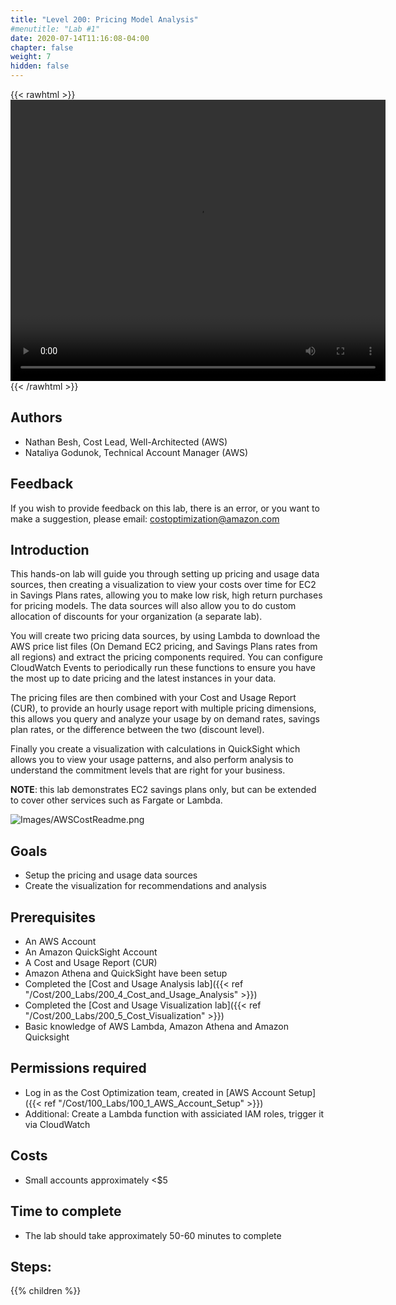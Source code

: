 ```yaml
---
title: "Level 200: Pricing Model Analysis"
#menutitle: "Lab #1"
date: 2020-07-14T11:16:08-04:00
chapter: false
weight: 7
hidden: false
---
```

{{< rawhtml >}}
<video width="600" height="450" controls>
  <source src="https://d3h9zoi3eqyz7s.cloudfront.net/Cost/Videos/PricingModelAnalysis.mp4" type="video/mp4">
  Your browser doesn't support video, or if you're on GitHub head to https://wellarchitectedlabs.com to watch the video.
</video>
{{< /rawhtml >}}


## Authors
- Nathan Besh, Cost Lead, Well-Architected (AWS)
- Nataliya Godunok, Technical Account Manager (AWS)

## Feedback
If you wish to provide feedback on this lab, there is an error, or you want to make a suggestion, please email: costoptimization@amazon.com

## Introduction
This hands-on lab will guide you through setting up pricing and usage data sources, then creating a visualization to view your costs over time for EC2 in Savings Plans rates, allowing you to make low risk, high return purchases for pricing models. The data sources will also allow you to do custom allocation of discounts for your organization (a separate lab).

You will create two pricing data sources, by using Lambda to download the AWS price list files (On Demand EC2 pricing, and Savings Plans rates from all regions) and extract the pricing components required. You can configure CloudWatch Events to periodically run these functions to ensure you have the most up to date pricing and the latest instances in your data.

The pricing files are then combined with your Cost and Usage Report (CUR), to provide an hourly usage report with multiple pricing dimensions, this allows you query and analyze your usage by on demand rates, savings plan rates, or the difference between the two (discount level).

Finally you create a visualization with calculations in QuickSight which allows you to view your usage patterns, and also perform analysis to understand the commitment levels that are right for your business.  

**NOTE**: this lab demonstrates EC2 savings plans only, but can be extended to cover other services such as Fargate or Lambda.


![Images/AWSCostReadme.png](/Cost/200_Pricing_Model_Analysis/Images/AWSCostReadme.png)

## Goals
- Setup the pricing and usage data sources
- Create the visualization for recommendations and analysis


## Prerequisites
- An AWS Account
- An Amazon QuickSight Account
- A Cost and Usage Report (CUR)
- Amazon Athena and QuickSight have been setup
- Completed the [Cost and Usage Analysis lab]({{< ref "/Cost/200_Labs/200_4_Cost_and_Usage_Analysis" >}})
- Completed the [Cost and Usage Visualization lab]({{< ref "/Cost/200_Labs/200_5_Cost_Visualization" >}})
- Basic knowledge of AWS Lambda, Amazon Athena and Amazon Quicksight


## Permissions required
- Log in as the Cost Optimization team, created in [AWS Account Setup]({{< ref "/Cost/100_Labs/100_1_AWS_Account_Setup" >}})
- Additional: Create a Lambda function with assiciated IAM roles, trigger it via CloudWatch


## Costs
- Small accounts approximately <$5

## Time to complete
- The lab should take approximately 50-60 minutes to complete

## Steps:
{{% children  %}}
